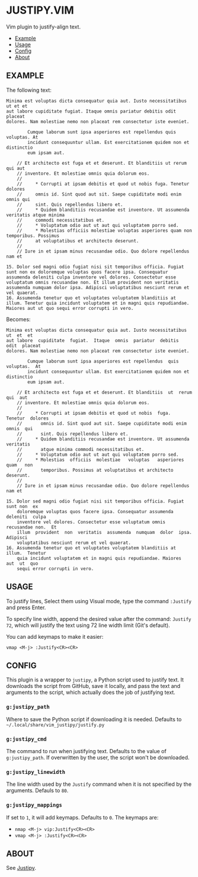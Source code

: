 # JUSTIPY.VIM

Vim plugin to justify-align text.

- [Example](#example)
- [Usage](#usage)
- [Config](#config)
- [About](#about)

## EXAMPLE

The following text:

```text
Minima est voluptas dicta consequatur quia aut. Iusto necessitatibus ut et et
aut labore cupiditate fugiat. Itaque omnis pariatur debitis odit placeat
dolores. Nam molestiae nemo non placeat rem consectetur iste eveniet.

        Cumque laborum sunt ipsa asperiores est repellendus quis voluptas. At
        incidunt consequuntur ullam. Est exercitationem quidem non et distinctio
        eum ipsam aut.

    // Et architecto est fuga et et deserunt. Et blanditiis ut rerum qui aut
    // inventore. Et molestiae omnis quia dolorum eos.
    //
    //     * Corrupti at ipsam debitis et quod ut nobis fuga. Tenetur dolores
    //     omnis id. Sint quod aut sit. Saepe cupiditate modi enim omnis qui
    //     sint. Quis repellendus libero et.
    //     * Quidem blanditiis recusandae est inventore. Ut assumenda veritatis atque minima
    //     commodi necessitatibus et.
    //     * Voluptatum odio aut ut aut qui voluptatem porro sed.
    //     * Molestias officiis molestiae voluptas asperiores quam non temporibus. Possimus
    //     at voluptatibus et architecto deserunt.
    //
    // Iure in et ipsam minus recusandae odio. Quo dolore repellendus nam et

15. Dolor sed magni odio fugiat nisi sit temporibus officia. Fugiat sunt non ex doloremque voluptas quos facere ipsa. Consequatur assumenda deleniti culpa inventore vel dolores. Consectetur esse voluptatum omnis recusandae non. Et illum provident non veritatis assumenda numquam dolor ipsa. Adipisci voluptatibus nesciunt rerum et vel quaerat.
16. Assumenda tenetur quo et voluptates voluptatem blanditiis at illum. Tenetur quia incidunt voluptatem et in magni quis repudiandae. Maiores aut ut quo sequi error corrupti in vero.
```

Becomes:

```text
Minima est voluptas dicta consequatur quia aut. Iusto necessitatibus  ut  et  et
aut labore  cupiditate  fugiat.  Itaque  omnis  pariatur  debitis  odit  placeat
dolores. Nam molestiae nemo non placeat rem consectetur iste eveniet.

        Cumque laborum sunt ipsa asperiores est repellendus  quis  voluptas.  At
        incidunt consequuntur ullam. Est exercitationem quidem non et distinctio
        eum ipsam aut.

    // Et architecto est fuga et et deserunt. Et blanditiis  ut  rerum  qui  aut
    // inventore. Et molestiae omnis quia dolorum eos.
    //
    //     * Corrupti at ipsam debitis et quod ut nobis  fuga.  Tenetur  dolores
    //       omnis id. Sint quod aut sit. Saepe cupiditate modi enim  omnis  qui
    //       sint. Quis repellendus libero et.
    //     * Quidem blanditiis recusandae est inventore. Ut assumenda  veritatis
    //       atque minima commodi necessitatibus et.
    //     * Voluptatum odio aut ut aut qui voluptatem porro sed.
    //     * Molestias  officiis  molestiae   voluptas   asperiores   quam   non
    //       temporibus. Possimus at voluptatibus et architecto deserunt.
    //
    // Iure in et ipsam minus recusandae odio. Quo dolore repellendus nam et

15. Dolor sed magni odio fugiat nisi sit temporibus officia. Fugiat sunt non  ex
    doloremque voluptas quos facere ipsa. Consequatur assumenda  deleniti  culpa
    inventore vel dolores. Consectetur esse voluptatum omnis recusandae non.  Et
    illum  provident  non  veritatis  assumenda  numquam  dolor  ipsa.  Adipisci
    voluptatibus nesciunt rerum et vel quaerat.
16. Assumenda tenetur quo et voluptates voluptatem blanditiis at illum.  Tenetur
    quia incidunt voluptatem et in magni quis repudiandae. Maiores  aut  ut  quo
    sequi error corrupti in vero.
```

## USAGE

To justify lines, Select them using Visual mode, type the command `:Justify` and
press Enter.

To specify line width, append the desired value after the command: `Justify 72`,
which will justify the text using 72 line width limit (Git's default).

You can add keymaps to make it easier:

```
vmap <M-j> :Justify<CR><CR>
```

## CONFIG

This plugin is a wrapper to `justipy`, a Python script used to justify text.  It
downloads the script from GitHub,  save  it  locally,  and  pass  the  text  and
arguments to the script, which actually does the job of justifying text.

### `g:justipy_path`

Where to save the Python  script  if  downloading  it  is  needed.  Defaults  to
`~/.local/share/vim_justipy/justify.py`

### `g:justipy_cmd`

The  command  to  run  when  justifying  text.  Defaults   to   the   value   of
`g:justipy_path`. If overwritten by the user, the script won't be downloaded.

### `g:justipy_linewidth`

The line width used by the `Justify` command when it is  not  specified  by  the
arguments. Defauls to `80`.

### `g:justipy_mappings`

If set to `1`, it will add keymaps. Defaults to `0`. The keymaps are:

- `nmap <M-j> vip:Justify<CR><CR>`
- `vmap <M-j> :Justify<CR><CR>`

## ABOUT

See [Justipy](https://github.com/uwla/justipy).

